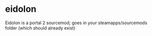 # eidolon
Eidolon is a portal 2 sourcemod; goes in your steamapps/sourcemods folder (which should already exist)

